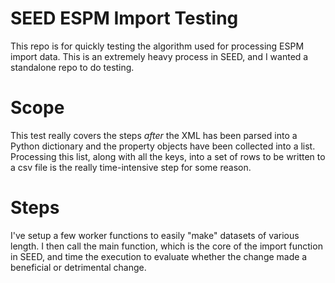 # SEED ESPM Import Testing

This repo is for quickly testing the algorithm used for processing ESPM
import data.  This is an extremely heavy process in SEED, and I wanted a
standalone repo to do testing.

# Scope

This test really covers the steps _after_ the XML has been parsed into
a Python dictionary and the property objects have been collected into a
list.  Processing this list, along with all the keys, into a set of rows
to be written to a csv file is the really time-intensive step for some
reason.

# Steps

I've setup a few worker functions to easily "make" datasets of various
length. I then call the main function, which is the core of the import
function in SEED, and time the execution to evaluate whether the change
made a beneficial or detrimental change.
